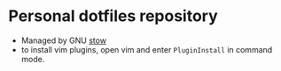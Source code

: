# Personal dotfiles repository
- Managed by GNU [stow](https://www.gnu.org/software/stow/)
- to install vim plugins, open vim and enter `PluginInstall` in command mode.


